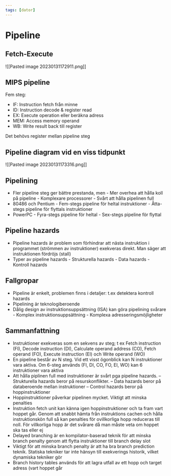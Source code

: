 ```yaml
---
tags: [dator]
---
```

# Pipeline

## Fetch-Execute
![[Pasted image 20230131172911.png]]

## MIPS pipeline
Fem steg:
- IF: Instruction fetch från minne
- ID: Instruction decode & register read
- EX: Execute operation eller beräkna adress
- MEM: Access memory operand
- WB: Write result back till register

Det behövs register mellan pipeline steg

## Pipeline diagram vid en viss tidpunkt
![[Pasted image 20230131173316.png]]

## Pipelining
- Fler pipeline steg ger bättre prestanda, men 
		  - Mer overhea att hålla koll på pipeline
		  - Komplexare processorer
		  - Svårt att hålla pipelinen full
- 80486 och Pentium
		- Fem-stegs pipeline för heltal instruktioner
		- Åtta-stegs pipeline för flyttals instruktioner
- PowerPC
		- Fyra-stegs pipeline för heltal
		- Sex-stegs pipeline för flyttal

## Pipeline hazards
- Pipeline hazards är problem som förhindrar att nästa instruktion i programmet (strömmen av instruktioner) exekveras direkt. Man säger att instruktionen fördröjs (stall)
- Typer av pipeline hazards
		- Strukturella hazards
		- Data hazards
		- Kontroll hazards

## Fallgropar
- Pipeline är enkelt, problemen finns i detaljer: t.ex detektera kontroll hazards
- Pipelining är teknologiberoende
- Dålig design av instruktionsuppsättning (ISA) kan göra pipelining svårare
	  - Komplex instruktionsuppsättning
	  - Komplexa adresseringsmöjligheter

## Sammanfattning
- Instruktioner exekveras som en sekvens av steg; t ex Fetch instruction (FI), Decode instruction (DI), Calculate operand address (CO), Fetch operand (FO), Execute instruction (EI) och Write operand (WO) 
- En pipeline består av N steg. Vid ett visst ögonblick kan N instruktioner vara aktiva. Om 6-steg används (FI, DI, CO, FO, EI, WO) kan 6 instruktioner vara aktiva 
- Att hålla piplinen full med instruktioner är svårt pga pipeline hazards. 
	 – Strukturella hazards beror på resurskonflikter. 
	 – Data hazards beror på databeroende mellan instruktioner 
	 – Control hazards beror på hoppinstruktioner
- Hoppinstruktioner påverkar pipelinen mycket. Viktigt att minska penalties 
- Instruktion fetch unit kan känna igen hoppinstruktioner och ta fram vart hoppet går. Genom att snabbt hämta från instruktions cachen och hålla instruktionskön full så kan penalties för ovillkorliga hopp reduceras till noll. För villkorliga hopp är det svårare då man måste veta om hoppet ska tas eller ej 
- Delayed branching är en kompilator-baserad teknik för att minska branch penalty genom att flytta instruktioner till branch delay slot 
- Viktigt för att minska branch penalty är att ha bra branch prediction teknik. Statiska tekniker tar inte hänsyn till exekverings historik, vilket dynamiska tekniker gör 
- Branch history tables används för att lagra utfall av ett hopp och target adress (vart hoppet går
